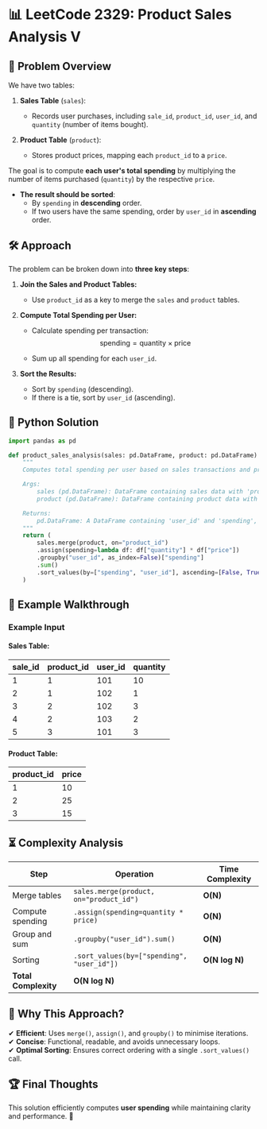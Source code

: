 # 📊 **LeetCode 2329: Product Sales Analysis V**

## 📌 **Problem Overview**
We have two tables:  

1. **Sales Table** (`sales`):
   - Records user purchases, including `sale_id`, `product_id`, `user_id`, and `quantity` (number of items bought).
   
2. **Product Table** (`product`):
   - Stores product prices, mapping each `product_id` to a `price`.

The goal is to compute **each user's total spending** by multiplying the number of items purchased (`quantity`) by the respective `price`.  

- **The result should be sorted**:
  - By `spending` in **descending** order.
  - If two users have the same spending, order by `user_id` in **ascending** order.

## 🛠 **Approach**
The problem can be broken down into **three key steps**:

1. **Join the Sales and Product Tables:**  
   - Use `product_id` as a key to merge the `sales` and `product` tables.
   
2. **Compute Total Spending per User:**  
   - Calculate spending per transaction:  
     $$
     \text{spending} = \text{quantity} \times \text{price}
     $$

   - Sum up all spending for each `user_id`.

3. **Sort the Results:**  
   - Sort by `spending` (descending).  
   - If there is a tie, sort by `user_id` (ascending).

## 🚀 **Python Solution**
```python
import pandas as pd

def product_sales_analysis(sales: pd.DataFrame, product: pd.DataFrame) -> pd.DataFrame:
    """
    Computes total spending per user based on sales transactions and product prices.

    Args:
        sales (pd.DataFrame): DataFrame containing sales data with 'product_id', 'user_id', and 'quantity'.
        product (pd.DataFrame): DataFrame containing product data with 'product_id' and 'price'.

    Returns:
        pd.DataFrame: A DataFrame containing 'user_id' and 'spending', sorted by spending (descending) and user_id (ascending).
    """
    return (
        sales.merge(product, on="product_id")
        .assign(spending=lambda df: df["quantity"] * df["price"])
        .groupby("user_id", as_index=False)["spending"]
        .sum()
        .sort_values(by=["spending", "user_id"], ascending=[False, True])
    )
```


## 📌 **Example Walkthrough**
### **Example Input**
#### **Sales Table:**
| sale_id | product_id | user_id | quantity |
|---------|-----------|---------|----------|
| 1       | 1         | 101     | 10       |
| 2       | 1         | 102     | 1        |
| 3       | 2         | 102     | 3        |
| 4       | 2         | 103     | 2        |
| 5       | 3         | 101     | 3        |

#### **Product Table:**
| product_id | price |
|------------|-------|
| 1          | 10    |
| 2          | 25    |
| 3          | 15    |

## ⏳ **Complexity Analysis**
| Step | Operation | Time Complexity |
|------|------------|----------------|
| Merge tables | `sales.merge(product, on="product_id")` | **O(N)** |
| Compute spending | `.assign(spending=quantity * price)` | **O(N)** |
| Group and sum | `.groupby("user_id").sum()` | **O(N)** |
| Sorting | `.sort_values(by=["spending", "user_id"])` | **O(N log N)** |
| **Total Complexity** | **O(N log N)** |

## 🎯 **Why This Approach?**
✔ **Efficient**: Uses `merge()`, `assign()`, and `groupby()` to minimise iterations.  
✔ **Concise**: Functional, readable, and avoids unnecessary loops.  
✔ **Optimal Sorting**: Ensures correct ordering with a single `.sort_values()` call.  

## 🏆 **Final Thoughts**
This solution efficiently computes **user spending** while maintaining clarity and performance. 🚀